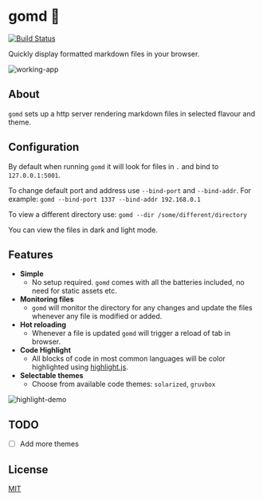 # gomd 📘 

[![Build Status](https://travis-ci.org/wojciechkepka/gomd.svg?branch=master)](https://travis-ci.org/wojciechkepka/gomd)

Quickly display formatted markdown files in your browser.  

![working-app](https://raw.githubusercontent.com/wojciechkepka/gomd/master/gomd.gif)

## About
`gomd` sets up a http server rendering markdown files in selected flavour and theme.  

## Configuration
By default when running `gomd` it will look for files in `.` and bind to `127.0.0.1:5001`.

To change default port and address use `--bind-port` and `--bind-addr`.
For example:
    `gomd --bind-port 1337 --bind-addr 192.168.0.1`

To view a different directory use:
    `gomd --dir /some/different/directory`

You can view the files in dark and light mode.

## Features

- **Simple**
  - No setup required. `gomd` comes with all the batteries included, no need for static assets etc.
- **Monitoring files**
  - `gomd` will monitor the directory for any changes and update the files whenever any file is modified or added.
- **Hot reloading**
  - Whenever a file is updated `gomd` will trigger a reload of tab in browser.
- **Code Highlight**
  - All blocks of code in most common languages will be color highlighted using [highlight.js](https://github.com/highlightjs/highlight.js).
- **Selectable themes**
  - Choose from available code themes: `solarized`, `gruvbox`

![highlight-demo](https://raw.githubusercontent.com/wojciechkepka/gomd/master/highlight.gif)

## TODO
- [ ] Add more themes

## License
[MIT](https://github.com/wojciechkepka/gomd/blob/master/LICENSE)

